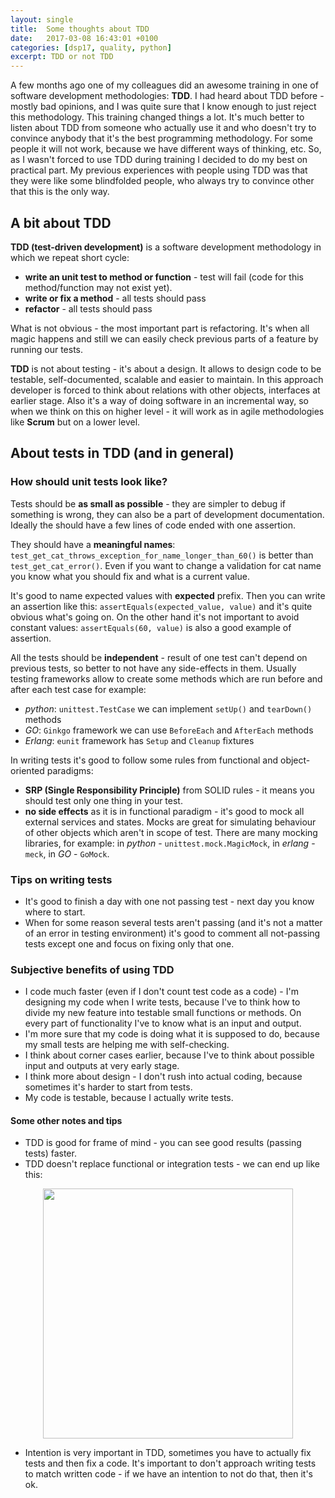 ```yaml
---
layout: single
title:  Some thoughts about TDD
date:   2017-03-08 16:43:01 +0100
categories: [dsp17, quality, python]
excerpt: TDD or not TDD
---
```


A few months ago one of my colleagues did an awesome training in one of software development methodologies: **TDD**.
I had heard about TDD before - mostly bad opinions, and I was quite sure that I know enough to just reject
this methodology. This training changed things a lot. It's much better to listen about TDD from someone who actually
use it and who doesn't try to convince anybody that it's the best programming methodology. For some people it will
not work, because we have different ways of thinking, etc. So, as I wasn't forced to use TDD during training I
decided to do my best on practical part. My previous experiences with people using TDD
was that they were like some blindfolded people, who always try to convince other that this is the only way.

## A bit about TDD
**TDD (test-driven development)** is a software development methodology in which we repeat short cycle:

* **write an unit test to method or function** - test will fail (code for this method/function may not exist yet).
* **write or fix a method** - all tests should pass
* **refactor** - all tests should pass

What is not obvious - the most important part is refactoring. It's when all magic happens and still we
can easily check previous parts of a feature by running our tests.


**TDD** is not about testing - it's about a design. It allows to design code to be testable, self-documented, scalable
and easier to maintain. In this approach developer is forced to think about relations with other objects, interfaces at
earlier stage. Also it's a way of doing software in an incremental way, so when we think on this on higher level - it
will work as in agile methodologies like **Scrum** but on a lower level.

## About tests in TDD (and in general)

### How should unit tests look like?
Tests should be **as small as possible** - they are simpler to debug if something is wrong, they can also be a part of
development documentation. Ideally the should have a few lines of code ended with one assertion.

They should have a **meaningful names**: `test_get_cat_throws_exception_for_name_longer_than_60()` is better than
`test_get_cat_error()`. Even if you want to change a validation for cat name you know what you should fix and what
is a current value.

It's good to name expected values with **expected** prefix. Then you can write an assertion
like this: `assertEquals(expected_value, value)` and it's quite obvious what's going on. On the other hand it's
not important to avoid constant values: `assertEquals(60, value)` is also a good example of assertion.


All the tests should be **independent** - result of one test can't depend on previous tests, so better to not have any
side-effects in them. Usually testing frameworks allow to create some methods which are run before and after each test
case for example:

* *python*: `unittest.TestCase` we can implement `setUp()` and `tearDown()` methods
* *GO*: `Ginkgo` framework we can use `BeforeEach` and `AfterEach` methods
* *Erlang*: `eunit` framework has `Setup` and `Cleanup` fixtures

In writing tests it's good to follow some rules from functional and object-oriented paradigms:

* **SRP (Single Responsibility Principle)** from SOLID rules - it means you should test only one thing in your test.
* **no side effects** as it is in functional paradigm - it's good to mock all external services and states. Mocks are
great for simulating behaviour of other objects which aren't in scope of test. There are many mocking libraries,
for example: in *python* - `unittest.mock.MagicMock`, in *erlang* - `meck`, in *GO* - `GoMock`.


### Tips on writing tests
* It's good to finish a day with one not passing test - next day you know where to start.
* When for some reason several tests aren't passing (and it's not a matter of an error in testing environment) it's good
to comment all not-passing tests except one and focus on fixing only that one.

### Subjective benefits of using TDD

* I code much faster (even if I don't count test code as a code) - I'm designing my code when I write tests, because
I've to think how to divide my new feature into testable small functions or methods. On every part of functionality
I've to know what is an input and output.
* I'm more sure that my code is doing what it is supposed to do, because my small tests are helping me with
self-checking.
* I think about corner cases earlier, because I've to think about possible input and outputs at very early stage.
* I think more about design - I don't rush into actual coding, because sometimes it's harder to start from tests.
* My code is testable, because I actually write tests.

#### Some other notes and tips
* TDD is good for frame of mind - you can see good results (passing tests) faster.
* TDD doesn't replace functional or integration tests - we can end up like this:


<img src="http://x3.wykop.pl/cdn/c3201142/comment_jP2f4B7YsFrU7ixhLBJieJ7QTGNPFjTR.gif" width="400" height="400"
 style="display: block; margin-left: auto; margin-right: auto;"
 />


* Intention is very important in TDD, sometimes you have to actually fix tests and then fix a code.
It's important to don't approach writing tests to match written code - if we have an intention to not do that,
then it's ok.
